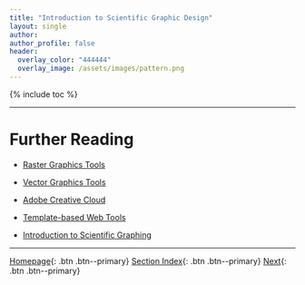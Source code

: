 ```yaml
---
title: "Introduction to Scientific Graphic Design"
layout: single
author:
author_profile: false
header:
  overlay_color: "444444"
  overlay_image: /assets/images/pattern.png
---
```


{% include toc %}









___
# Further Reading
* [Raster Graphics Tools](02-raster-graphics-tools)
* [Vector Graphics Tools](03-vector-graphics-tools)
* [Adobe Creative Cloud](04-adobe-creative-cloud)
* [Template-based Web Tools](05-template-based-web-tools)

* [Introduction to Scientific Graphing](../02-GRAPHS/01-introduction-to-scientific-graphing)


___

[Homepage](../../index.md){: .btn  .btn--primary}
[Section Index](../00-DataVisualization-LandingPage){: .btn  .btn--primary}
[Next](02-raster-graphics-tools){: .btn  .btn--primary}
